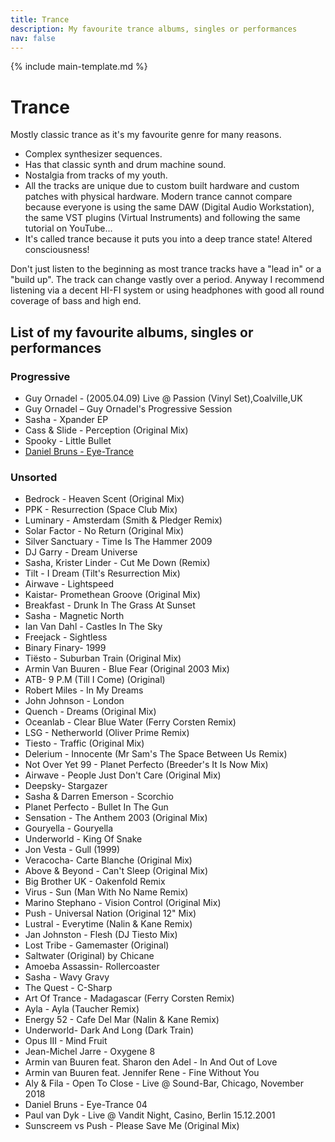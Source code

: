 ```yaml
---
title: Trance
description: My favourite trance albums, singles or performances
nav: false
---
```


{% include main-template.md %}

# Trance

Mostly classic trance as it's my favourite genre for many reasons.

* Complex synthesizer sequences.
* Has that classic synth and drum machine sound.
* Nostalgia from tracks of my youth.
* All the tracks are unique due to custom built hardware and custom patches with physical hardware. Modern trance cannot compare because everyone is using the same DAW (Digital Audio Workstation), the same VST plugins (Virtual Instruments) and following the same tutorial on YouTube...
* ​It's called trance because it puts you into a deep trance state! Altered consciousness!​

Don't just listen to the beginning as most trance tracks have a "lead in" or a "build up". The track can change vastly over a period.
Anyway I recommend listening via a decent HI-FI system or using headphones with good all round coverage of bass and high end.

## List of my favourite albums, singles or performances

### Progressive

* Guy Ornadel - (2005.04.09) Live @ Passion (Vinyl Set),Coalville,UK
* Guy Ornadel ‎– Guy Ornadel's Progressive Session
* Sasha - Xpander EP
* Cass & Slide - Perception (Original Mix)
* Spooky - Little Bullet
* [Daniel Bruns - Eye-Trance](https://www.discogs.com/Daniel-B-Eye-Trance/release/65571)

### Unsorted

* Bedrock - Heaven Scent (Original Mix)
* PPK - Resurrection (Space Club Mix)
* ​Luminary - Amsterdam (Smith & Pledger Remix)
* Solar Factor - No Return (Original Mix)
* ​Silver Sanctuary - Time Is The Hammer 2009
* DJ Garry - Dream Universe
* Sasha, Krister Linder - Cut Me Down (Remix)
* Tilt - I Dream (Tilt's Resurrection Mix)
* Airwave - Lightspeed
* Kaistar- Promethean Groove (Original Mix)
* Breakfast - Drunk In The Grass At Sunset
* Sasha - Magnetic North
* Ian Van Dahl - Castles In The Sky
* Freejack - Sightless
* Binary Finary- 1999
* Tiësto - Suburban Train (Original Mix)
* ​Armin Van Buuren - Blue Fear (Original 2003 Mix)
* ATB- 9 P.M (Till I Come) (Original)
* Robert Miles - In My Dreams
* John Johnson - London
* Quench - Dreams (Original Mix)
* ​Oceanlab - Clear Blue Water (Ferry Corsten Remix)
* LSG - Netherworld (Oliver Prime Remix)
* Tiesto - Traffic (Original Mix)
* Delerium - Innocente (Mr Sam's The Space Between Us Remix)
* Not Over Yet 99 - Planet Perfecto (Breeder's It Is Now Mix)
* Airwave - People Just Don't Care (Original Mix)
* Deepsky- Stargazer
* Sasha & Darren Emerson - Scorchio
* ​Planet Perfecto - Bullet In The Gun
* ​Sensation - The Anthem 2003 (Original Mix)
* Gouryella - Gouryella
* Underworld - King Of Snake
* Jon Vesta - Gull (1999)
* Veracocha- Carte Blanche (Original Mix)
* Above & Beyond - Can't Sleep (Original Mix)
* Big Brother UK - Oakenfold Remix
* Virus - Sun (Man With No Name Remix)
* ​Marino Stephano - Vision Control (Original Mix)
* ​Push - Universal Nation (Original 12" Mix)
* ​Lustral - Everytime (Nalin & Kane Remix)
* Jan Johnston - Flesh (DJ Tiesto Mix)
* Lost Tribe - Gamemaster (Original)
* Saltwater (Original) by Chicane
* Amoeba Assassin- Rollercoaster
* Sasha - Wavy Gravy
* The Quest - C-Sharp
* ​Art Of Trance - Madagascar (Ferry Corsten Remix)
* Ayla - Ayla (Taucher Remix)
* ​Energy 52 - Cafe Del Mar (Nalin & Kane Remix)
* Underworld- Dark And Long (Dark Train)
* Opus III - Mind Fruit
* Jean-Michel Jarre - Oxygene 8
* Armin van Buuren feat. Sharon den Adel - In And Out of Love
* Armin van Buuren feat. Jennifer Rene - Fine Without You
* Aly & Fila - Open To Close - Live @ Sound-Bar, Chicago, November 2018
* Daniel Bruns - Eye-Trance 04
* Paul van Dyk - Live @ Vandit Night, Casino, Berlin 15.12.2001
* Sunscreem vs Push - Please Save Me (Original Mix)
